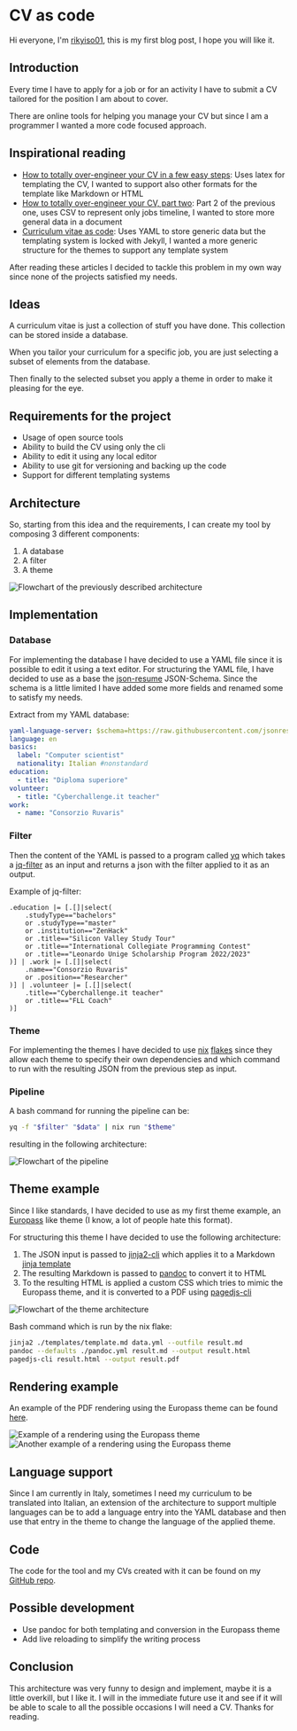 # CV as code

Hi everyone, I'm [rikyiso01](https://github.com/rikyiso01), this is my first blog post, I hope you will like it.

## Introduction

Every time I have to apply for a job or for an activity I have to submit a CV tailored
for the position I am about to cover.

There are online tools for helping you manage your CV but since I am a programmer I wanted
a more code focused approach.

## Inspirational reading

- [How to totally over-engineer your CV in a few easy steps](https://dev.to/jj/how-to-totally-over-engineer-your-cv-in-a-few-easy-steps-6ha):
    Uses latex for templating the CV, I wanted to support also other formats for the template like Markdown or HTML
- [How to totally over-engineer your CV, part two](https://dev.to/jj/how-to-totally-over-engineer-your-cv-part-two-1oip):
    Part 2 of the previous one, uses CSV to represent only jobs timeline, I wanted to store more general data in a document
- [Curriculum vitae as code](https://philippart-s.github.io/blog/articles/resume-as-code/):
    Uses YAML to store generic data but the templating system is locked with Jekyll,
    I wanted a more generic structure for the themes to support any template system

After reading these articles I decided to tackle this problem in my own way since none
of the projects satisfied my needs.

## Ideas

A curriculum vitae is just a collection of stuff you have done.
This collection can be stored inside a database.

When you tailor your curriculum for a specific job, you are just selecting a subset of
elements from the database.

Then finally to the selected subset you apply a theme in order to make it pleasing for
the eye.

## Requirements for the project

- Usage of open source tools
- Ability to build the CV using only the cli
- Ability to edit it using any local editor
- Ability to use git for versioning and backing up the code
- Support for different templating systems

## Architecture

So, starting from this idea and the requirements, I can create my tool by composing 3 different components:

1. A database
2. A filter
3. A theme

![Flowchart of the previously described architecture](graphs/architecture.svg)

## Implementation

### Database

For implementing the database I have decided to use a YAML file since it is possible to
edit it using a text editor.
For structuring the YAML file, I have decided to use as a base the [json-resume](https://jsonresume.org/)
JSON-Schema.
Since the schema is a little limited I have added some more fields and renamed some to satisfy my needs.

Extract from my YAML database:
```yml
yaml-language-server: $schema=https://raw.githubusercontent.com/jsonresume/resume-schema/master/schema.json
language: en
basics:
  label: "Computer scientist"
  nationality: Italian #nonstandard
education:
  - title: "Diploma superiore"
volunteer:
  - title: "Cyberchallenge.it teacher"
work:
  - name: "Consorzio Ruvaris"
```

### Filter

Then the content of the YAML is passed to a program called [yq](https://github.com/mikefarah/yq)
which takes a [jq-filter](https://jqlang.org/) as an input and returns a json with the
filter applied to it as an output.

Example of jq-filter:
```jq
.education |= [.[]|select(
    .studyType=="bachelors"
    or .studyType=="master"
    or .institution=="ZenHack"
    or .title=="Silicon Valley Study Tour"
    or .title=="International Collegiate Programming Contest"
    or .title=="Leonardo Unige Scholarship Program 2022/2023"
)] | .work |= [.[]|select(
    .name=="Consorzio Ruvaris"
    or .position=="Researcher"
)] | .volunteer |= [.[]|select(
    .title=="Cyberchallenge.it teacher"
    or .title=="FLL Coach"
)]
```

### Theme

For implementing the themes I have decided to use [nix](https://nixos.org/) [flakes](https://wiki.nixos.org/wiki/Flakes)
since they allow each theme to specify their own dependencies and which command to run with
the resulting JSON from the previous step as input.

### Pipeline

A bash command for running the pipeline can be:
```bash
yq -f "$filter" "$data" | nix run "$theme"
```
resulting in the following architecture:

![Flowchart of the pipeline](graphs/implementation.svg)

## Theme example

Since I like standards, I have decided to use as my first theme example, an [Europass](https://europass.europa.eu/en)
like theme (I know, a lot of people hate this format).


For structuring this theme I have decided to use the following architecture:

1. The JSON input is passed to [jinja2-cli](https://github.com/mattrobenolt/jinja2-cli)
    which applies it to a Markdown [jinja template](https://jinja.palletsprojects.com/en/stable/templates/)
2. The resulting Markdown is passed to [pandoc](https://pandoc.org/) to convert it to HTML
3. To the resulting HTML is applied a custom CSS which tries to mimic the Europass theme,
    and it is converted to a PDF using [pagedjs-cli](https://www.npmjs.com/package/pagedjs-cli)

![Flowchart of the theme architecture](graphs/theme.svg)

Bash command which is run by the nix flake:
```bash
jinja2 ./templates/template.md data.yml --outfile result.md
pandoc --defaults ./pandoc.yml result.md --output result.html
pagedjs-cli result.html --output result.pdf
```

## Rendering example

An example of the PDF rendering using the Europass theme can be found
[here](https://github.com/rikyiso01/cv/releases/download/internship/cv.pdf).

![Example of a rendering using the Europass theme](images/cv1.png)
![Another example of a rendering using the Europass theme](images/cv2.png)

## Language support

Since I am currently in Italy, sometimes I need my curriculum to be translated into Italian,
an extension of the architecture to support multiple languages can be to add a language
entry into the YAML database and then use that entry in the theme to change the language
of the applied theme.

## Code

The code for the tool and my CVs created with it can be found on my [GitHub repo](https://github.com/rikyiso01/cv).

## Possible development

- Use pandoc for both templating and conversion in the Europass theme
- Add live reloading to simplify the writing process

## Conclusion

This architecture was very funny to design and implement,
maybe it is a little overkill, but I like it.
I will in the immediate future use it and see if it will be able to scale to all the
possible occasions I will need a CV.
Thanks for reading.
